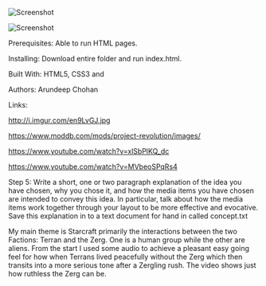 
![Screenshot](https://github.com/achohan01/Summary/blob/master/StarcraftAnimation.png)

![Screenshot](https://github.com/achohan01/Summary/blob/master/StarcraftAnimation2.png)

Prerequisites:
Able to run HTML pages.

Installing:
Download entire folder and run index.html.

Built With:
HTML5, CSS3 and 

Authors:
Arundeep Chohan

Links:

http://i.imgur.com/en9LvGJ.jpg

https://www.moddb.com/mods/project-revolution/images/

https://www.youtube.com/watch?v=xlSbPlKQ_dc

https://www.youtube.com/watch?v=MVbeoSPqRs4

Step 5: Write a short, one or two paragraph explanation of the idea you have chosen, why you chose it, and how the media items you have chosen are intended to convey this idea. In particular, talk about how the media items work together through your layout to be more effective and evocative. Save this explanation in to a text document for hand in called concept.txt

My main theme is Starcraft primarily the interactions between the two Factions: Terran and the Zerg. One is a human group while the other are aliens. From the start I used some audio to achieve a pleasant easy going feel for how when Terrans lived peacefully without the Zerg which then transits into a more serious tone after a Zergling rush. The video shows just how ruthless the Zerg can be.
